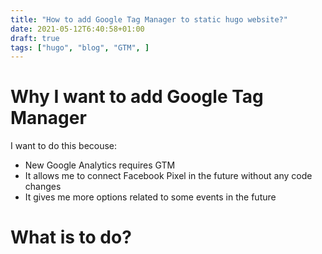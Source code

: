 ```yaml
---
title: "How to add Google Tag Manager to static hugo website?"
date: 2021-05-12T6:40:58+01:00
draft: true
tags: ["hugo", "blog", "GTM", ]
---
```


# Why I want to add Google Tag Manager
I want to do this becouse:
- New Google Analytics requires GTM
- It allows me to connect Facebook Pixel in the future without any code changes
- It gives me more options related to some events in the future

# What is to do?
